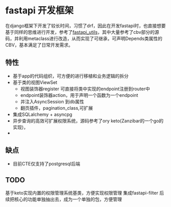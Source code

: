 # fastapi 开发框架
在django框架下开发了较长时间，习惯了drf，因此在开发fastapi时，也直接想要基于同样的思维进行开发，参考了<a href="https://github.com/dmontagu/fastapi-utils">fastapi_utils</a>，其中大量参考了cbv部分的源码，并利用metaclass进行改造，从而实现了可继承，可声明Depends类属性的CBV，基本满足了日常开发需求。
## 特性
- 基于app的代码组织，可方便的进行移植和业务逻辑的拆分
- 基于类的视图ViewSet
  - 视图装饰器register 可直接将类中实现的endpoint注册到router中
  - endpoint装饰器action，用于声明一个函数为一个endpoint
  - 并注入AsyncSession 到db属性
  - 翻页插件，pagination_class,可扩展
- 集成SQLalchemy + asyncpg
- 异步查询的高效可扩展权限系统，源码参考了ory keto(Zanzibar的一个go的实现)，
- 
## 缺点
- 目前CTE仅支持了postgresql后端

## TODO
基于keto实现内置的权限管理系统基类，方便实现权限管理
集成fastapi-filter
后续把核心的功能单独抽出去，成为一个单独的包，方便管理